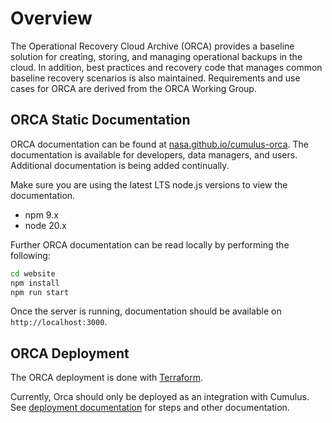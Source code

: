 # Overview

The Operational Recovery Cloud Archive (ORCA) provides a baseline solution for creating, storing, and managing operational backups in the cloud. In addition, best practices and recovery code that manages common baseline recovery scenarios is also maintained. Requirements and use cases for ORCA are derived from the ORCA Working Group.

## ORCA Static Documentation

ORCA documentation can be found at [nasa.github.io/cumulus-orca](https://nasa.github.io/cumulus-orca).
The documentation is available for developers, data managers, and users.
Additional documentation is being added continually.

Make sure you are using the latest LTS node.js versions to view the documentation.

- npm 9.x
- node 20.x

Further ORCA documentation can be read locally by performing the following:

```sh
cd website
npm install
npm run start
```

Once the server is running, documentation should be available on `http://localhost:3000`.

## ORCA Deployment

The ORCA deployment is done with [Terraform](https://www.terraform.io/).

Currently, Orca should only be deployed as an integration with Cumulus.
See [deployment documentation](https://nasa.github.io/cumulus-orca/docs/developer/deployment-guide/deployment-with-cumulus/)
for steps and other documentation.
